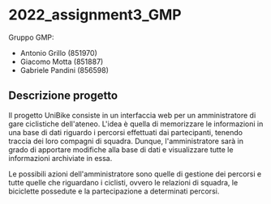 # 2022_assignment3_GMP

Gruppo GMP:
* Antonio Grillo (851970)
* Giacomo Motta (851887)
* Gabriele Pandini (856598)

## Descrizione progetto

Il progetto UniBike consiste in un interfaccia web per un amministratore di gare ciclistiche dell'ateneo. L'idea è quella di memorizzare le informazioni in una base di dati riguardo i percorsi effettuati dai partecipanti, tenendo traccia dei loro compagni di squadra. Dunque, l'amministratore sarà in grado di apportare modifiche alla base di dati e visualizzare tutte le informazioni archiviate in essa.

Le possibili azioni dell'amministratore sono quelle di gestione dei percorsi e tutte quelle che riguardano i ciclisti, ovvero le relazioni di squadra, le biciclette possedute e la partecipazione a determinati percorsi.



